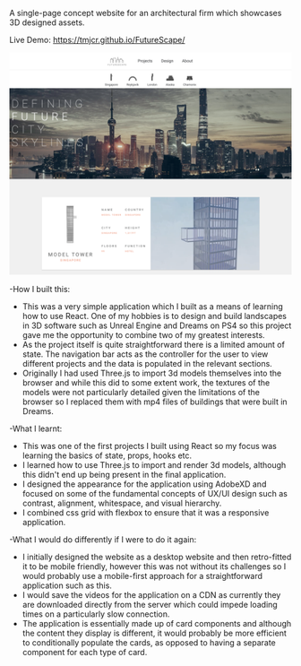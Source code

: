 A single-page concept website for an architectural firm which showcases 3D designed assets. 

Live Demo: https://tmjcr.github.io/FutureScape/

<img src="./Thumbnail_.png">

-How I built this:
* This was a very simple application which I built as a means of learning how to use React. One of my hobbies is to design and build landscapes in 3D software such as Unreal Engine and Dreams on PS4 so this project gave me the opportunity to combine two of my greatest interests.
* As the project itself is quite straightforward there is a limited amount of state. The navigation bar acts as the controller for the user to view different projects and the data is populated in the relevant sections.
* Originally I had used Three.js to import 3d models themselves into the browser and while this did to some extent work, the textures of the models were not particularly detailed given the limitations of the browser so I replaced them with mp4 files of buildings that were built in Dreams.  

-What I learnt:
* This was one of the first projects I built using React so my focus was learning the basics of state, props, hooks etc.
* I learned how to use Three.js to import and render 3d models, although this didn't end up being present in the final application. 
* I designed the appearance for the application using AdobeXD and focused on some of the fundamental concepts of UX/UI design such as contrast, alignment, whitespace, and visual hierarchy.
* I combined css grid with flexbox to ensure that it was a responsive application.

-What I would do differently if I were to do it again:

* I initially designed the website as a desktop website and then retro-fitted it to be mobile friendly, however this was not without its challenges so I would probably use a mobile-first approach for a straightforward application such as this.
* I would save the videos for the application on a CDN as currently they are downloaded directly from the server which could impede loading times on a particularly slow connection.
* The application is essentially made up of card components and although the content they display is different, it would probably be more efficient to conditionally populate the cards, as opposed to having a separate component for each type of card.
